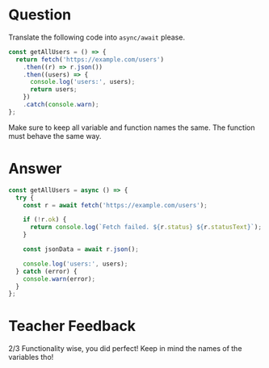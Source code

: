 # Question

Translate the following code into `async/await` please.

```js
const getAllUsers = () => {
  return fetch('https://example.com/users')
    .then((r) => r.json())
    .then((users) => {
      console.log('users:', users);
      return users;
    })
    .catch(console.warn);
};
```

Make sure to keep all variable and function names the same. The function must behave the same way.

# Answer

```js
const getAllUsers = async () => {
  try {
    const r = await fetch('https://example.com/users');

    if (!r.ok) {
      return console.log(`Fetch failed. ${r.status} ${r.statusText}`);
    }

    const jsonData = await r.json();

    console.log('users:', users);
  } catch (error) {
    console.warn(error);
  }
};
```

# Teacher Feedback
2/3
Functionality wise, you did perfect! Keep in mind the names of the variables tho! 